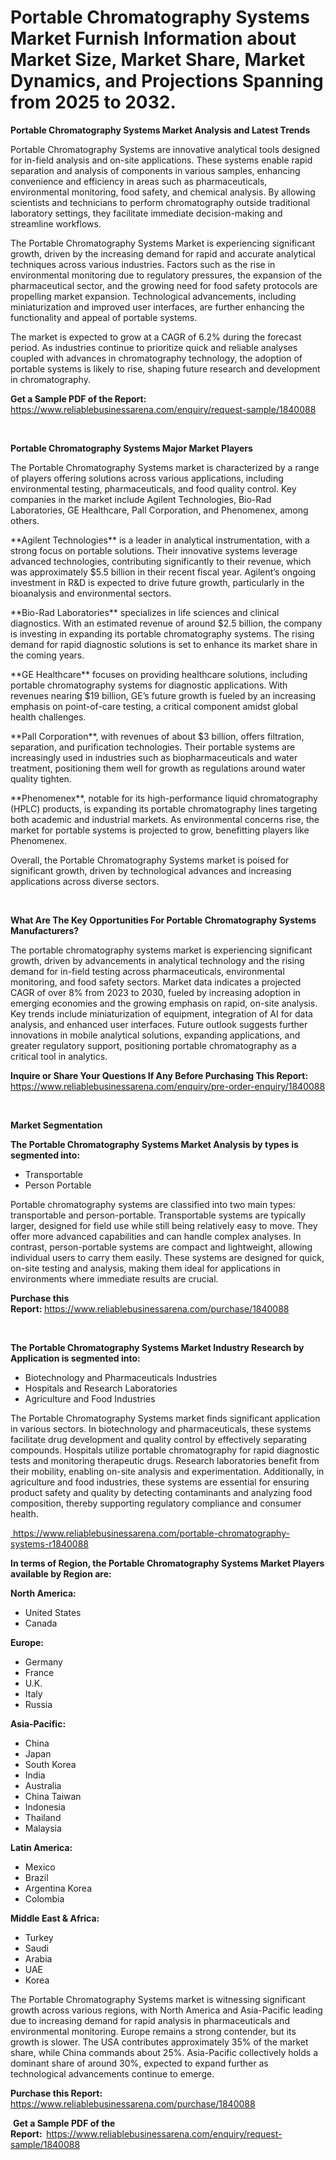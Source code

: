 <p><h1>Portable Chromatography Systems Market Furnish Information about Market Size, Market Share, Market Dynamics, and Projections Spanning from 2025 to 2032.</h1></p><p><strong>Portable Chromatography Systems Market Analysis and Latest Trends</strong></p>
<p><p>Portable Chromatography Systems are innovative analytical tools designed for in-field analysis and on-site applications. These systems enable rapid separation and analysis of components in various samples, enhancing convenience and efficiency in areas such as pharmaceuticals, environmental monitoring, food safety, and chemical analysis. By allowing scientists and technicians to perform chromatography outside traditional laboratory settings, they facilitate immediate decision-making and streamline workflows.</p><p>The Portable Chromatography Systems Market is experiencing significant growth, driven by the increasing demand for rapid and accurate analytical techniques across various industries. Factors such as the rise in environmental monitoring due to regulatory pressures, the expansion of the pharmaceutical sector, and the growing need for food safety protocols are propelling market expansion. Technological advancements, including miniaturization and improved user interfaces, are further enhancing the functionality and appeal of portable systems.</p><p>The market is expected to grow at a CAGR of 6.2% during the forecast period. As industries continue to prioritize quick and reliable analyses coupled with advances in chromatography technology, the adoption of portable systems is likely to rise, shaping future research and development in chromatography.</p></p>
<p><strong>Get a Sample PDF of the Report:&nbsp;</strong> <a href="https://www.reliablebusinessarena.com/enquiry/request-sample/1840088?utm_campaign=2488&utm_medium=2&utm_source=Github&utm_content=ia&utm_term=14042025&utm_id=portable-chromatography-systems">https://www.reliablebusinessarena.com/enquiry/request-sample/1840088</a></p>
<p>&nbsp;</p>
<p><strong>Portable Chromatography Systems Major Market Players</strong></p>
<p><p>The Portable Chromatography Systems market is characterized by a range of players offering solutions across various applications, including environmental testing, pharmaceuticals, and food quality control. Key companies in the market include Agilent Technologies, Bio-Rad Laboratories, GE Healthcare, Pall Corporation, and Phenomenex, among others.</p><p>**Agilent Technologies** is a leader in analytical instrumentation, with a strong focus on portable solutions. Their innovative systems leverage advanced technologies, contributing significantly to their revenue, which was approximately $5.5 billion in their recent fiscal year. Agilent’s ongoing investment in R&D is expected to drive future growth, particularly in the bioanalysis and environmental sectors.</p><p>**Bio-Rad Laboratories** specializes in life sciences and clinical diagnostics. With an estimated revenue of around $2.5 billion, the company is investing in expanding its portable chromatography systems. The rising demand for rapid diagnostic solutions is set to enhance its market share in the coming years.</p><p>**GE Healthcare** focuses on providing healthcare solutions, including portable chromatography systems for diagnostic applications. With revenues nearing $19 billion, GE’s future growth is fueled by an increasing emphasis on point-of-care testing, a critical component amidst global health challenges.</p><p>**Pall Corporation**, with revenues of about $3 billion, offers filtration, separation, and purification technologies. Their portable systems are increasingly used in industries such as biopharmaceuticals and water treatment, positioning them well for growth as regulations around water quality tighten.</p><p>**Phenomenex**, notable for its high-performance liquid chromatography (HPLC) products, is expanding its portable chromatography lines targeting both academic and industrial markets. As environmental concerns rise, the market for portable systems is projected to grow, benefitting players like Phenomenex.</p><p>Overall, the Portable Chromatography Systems market is poised for significant growth, driven by technological advances and increasing applications across diverse sectors.</p></p>
<p>&nbsp;</p>
<p><strong>What Are The Key Opportunities For Portable Chromatography Systems Manufacturers?</strong></p>
<p><p>The portable chromatography systems market is experiencing significant growth, driven by advancements in analytical technology and the rising demand for in-field testing across pharmaceuticals, environmental monitoring, and food safety sectors. Market data indicates a projected CAGR of over 8% from 2023 to 2030, fueled by increasing adoption in emerging economies and the growing emphasis on rapid, on-site analysis. Key trends include miniaturization of equipment, integration of AI for data analysis, and enhanced user interfaces. Future outlook suggests further innovations in mobile analytical solutions, expanding applications, and greater regulatory support, positioning portable chromatography as a critical tool in analytics.</p></p>
<p><strong>Inquire or Share Your Questions If Any Before Purchasing This Report:</strong> <a href="https://www.reliablebusinessarena.com/enquiry/pre-order-enquiry/1840088?utm_campaign=2488&utm_medium=2&utm_source=Github&utm_content=ia&utm_term=14042025&utm_id=portable-chromatography-systems">https://www.reliablebusinessarena.com/enquiry/pre-order-enquiry/1840088</a></p>
<p>&nbsp;</p>
<p><strong>Market Segmentation</strong></p>
<p><strong>The Portable Chromatography Systems Market Analysis by types is segmented into:</strong></p>
<p><ul><li>Transportable</li><li>Person Portable</li></ul></p>
<p><p>Portable chromatography systems are classified into two main types: transportable and person-portable. Transportable systems are typically larger, designed for field use while still being relatively easy to move. They offer more advanced capabilities and can handle complex analyses. In contrast, person-portable systems are compact and lightweight, allowing individual users to carry them easily. These systems are designed for quick, on-site testing and analysis, making them ideal for applications in environments where immediate results are crucial.</p></p>
<p><strong>Purchase this Report:&nbsp;</strong><a href="https://www.reliablebusinessarena.com/purchase/1840088?utm_campaign=2488&utm_medium=2&utm_source=Github&utm_content=ia&utm_term=14042025&utm_id=portable-chromatography-systems">https://www.reliablebusinessarena.com/purchase/1840088</a></p>
<p>&nbsp;</p>
<p><strong>The Portable Chromatography Systems Market Industry Research by Application is segmented into:</strong></p>
<p><ul><li>Biotechnology and Pharmaceuticals Industries</li><li>Hospitals and Research Laboratories</li><li>Agriculture and Food Industries</li></ul></p>
<p><p>The Portable Chromatography Systems market finds significant application in various sectors. In biotechnology and pharmaceuticals, these systems facilitate drug development and quality control by effectively separating compounds. Hospitals utilize portable chromatography for rapid diagnostic tests and monitoring therapeutic drugs. Research laboratories benefit from their mobility, enabling on-site analysis and experimentation. Additionally, in agriculture and food industries, these systems are essential for ensuring product safety and quality by detecting contaminants and analyzing food composition, thereby supporting regulatory compliance and consumer health.</p></p>
<p><a href="https://www.reliablebusinessarena.com/portable-chromatography-systems-r1840088?utm_campaign=2488&utm_medium=2&utm_source=Github&utm_content=ia&utm_term=14042025&utm_id=portable-chromatography-systems">&nbsp;https://www.reliablebusinessarena.com/portable-chromatography-systems-r1840088</a></p>
<p><strong>In terms of Region, the Portable Chromatography Systems Market Players available by Region are:</strong></p>
<p>
    <p> <strong> North America: </strong>
        <ul>
            <li>United States</li>
            <li>Canada</li>
        </ul>
        </p> 
    <p> <strong> Europe: </strong>
        <ul>
            <li>Germany</li>
            <li>France</li>
            <li>U.K.</li>
            <li>Italy</li>
            <li>Russia</li>
        </ul>
        </p> 
    <p> <strong> Asia-Pacific: </strong>
        <ul>
            <li>China</li>
            <li>Japan</li>
            <li>South Korea</li>
            <li>India</li>
            <li>Australia</li>
            <li>China Taiwan</li>
            <li>Indonesia</li>
            <li>Thailand</li>
            <li>Malaysia</li>
        </ul>
        </p> 
    <p> <strong> Latin America: </strong>
        <ul>
            <li>Mexico</li>
            <li>Brazil</li>
            <li>Argentina Korea</li>
            <li>Colombia</li>
        </ul>
        </p> 
    <p> <strong> Middle East & Africa: </strong>
        <ul>
            <li>Turkey</li>
            <li>Saudi</li>
            <li>Arabia</li>
            <li>UAE</li>
            <li>Korea</li>
        </ul>
    </p>
    </p>
<p><p>The Portable Chromatography Systems market is witnessing significant growth across various regions, with North America and Asia-Pacific leading due to increasing demand for rapid analysis in pharmaceuticals and environmental monitoring. Europe remains a strong contender, but its growth is slower. The USA contributes approximately 35% of the market share, while China commands about 25%. Asia-Pacific collectively holds a dominant share of around 30%, expected to expand further as technological advancements continue to emerge.</p></p>
<p><strong>Purchase this Report: </strong><a href="https://www.reliablebusinessarena.com/purchase/1840088?utm_campaign=2488&utm_medium=2&utm_source=Github&utm_content=ia&utm_term=14042025&utm_id=portable-chromatography-systems">https://www.reliablebusinessarena.com/purchase/1840088</a></p>
<p>&nbsp;<strong>Get a Sample PDF of the Report:&nbsp;&nbsp;</strong><a href="https://www.reliablebusinessarena.com/enquiry/request-sample/1840088?utm_campaign=2488&utm_medium=2&utm_source=Github&utm_content=ia&utm_term=14042025&utm_id=portable-chromatography-systems">https://www.reliablebusinessarena.com/enquiry/request-sample/1840088</a></p>
<p><strong></strong></p>
<p><p></p><p></p><p></p></p>